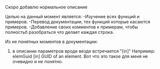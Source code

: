 Скоро добавлю нормальное описание

Целью на данный момент является:
-Изучение всех функций и примеров.
-Перевод документации, тех функций которые касаются примеров.
-Добавление своих комментов к примерам, чтобы полностьб разобраться что делает каждая строка.

Из не понятных моментов в документации:
1) в описании параметров вроде везде встречается "[in]"
Например:
elemGuid
[in] GUID of an element.
Вот что это такое для меня не очевидно и не понятно.
